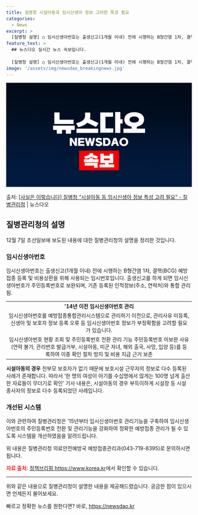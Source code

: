 ```yaml
---
title: 질병청 시설아동과 임시신생아 정보 고려한 특성 필요
categories:
  - News
excerpt: >
  [질병청 설명] ○ 임시신생아번호는 출생신고(1개월 이내) 전에 시행하는 B형간염 1차, 결핵(BCG) 예방…
feature_text: >
  ## 뉴스다오 실시간 뉴스 속보입니다.

  [질병청 설명] ○ 임시신생아번호는 출생신고(1개월 이내) 전에 시행하는 B형간염 1차, 결핵(BCG) 예방…
image: '/assets/img/newsdao_breakingnews.jpg'
---
```


![뉴스다오 속보](/assets/img/newsdao_breakingnews.jpg)

<p>출처: <a href="https://newsdao.kr/2772" rel="dofollow">[사실은 이렇습니다] 질병청 “시설아동 등 임시신생아 정보 특성 고려 필요” - 질병관리청</a> | 뉴스다오</p>

<h2 data-ke-size="size26">질병관리청의 설명</h2>
<p data-ke-size="size16">12월 7일 조선일보에 보도된 내용에 대한 질병관리청의 설명을 정리한 것입니다. </p>

<h3><b>임시신생아번호</b></h3>
<p data-ke-size="size16">임시신생아번호는 출생신고(1개월 이내) 전에 시행하는 B형간염 1차, 결핵(BCG) 예방접종 등록 및 비용상환을 위해 사용되는 임시번호입니다. 출생신고를 하게 되면 임시신생아번호가 주민등록번호로 보완되며, 기존 등록된 인적정보(주소, 연락처)와 통합 관리됨.</p>

<table>
    <tr>
        <td style="text-align: center; height: 17px;"><b>'14년 이전 임시신생아번호 관리</b></td>
    </tr>
    <tr>
        <td style="text-align: center; height: 17px;">임시신생아번호를 예방접종통합관리시스템으로 관리하기 이전으로, 관리사유 미등록, 신생아 및 보호자 정보 등록 오류 등 임시신생아번호 정보가 부정확함을 고려할 필요가 있습니다.</td>
    </tr>
    <tr>
        <td style="text-align: center; height: 17px;">임시신생아번호 현황 조회 및 주민등록번호 전환 관리 기능 주민등록번호 미보완 사유(연락 불가, 관리번호 발급거부, 시설아동, 미군 자녀, 해외 출국, 사망, 입양 등)를 등록하여 이중 확인 절차 방지 및 비용 지급 근거 보존</td>
    </tr>
</table>

<p data-ke-size="size16"><b>시설아동의 경우</b> 친부모 보호자가 없기 때문에 보호시설 근무자의 정보로 다수 등록된 사례가 존재합니다. 따라서 ‘한 명의 여성이 아기를 수십명에서 많게는 100명 넘게 출산한 자료들이 무더기로 확인’ 기사 내용은, 시설아동의 경우 부득이하게 시설장 등 시설 종사자의 정보로 다수 등록되었던 사례입니다.</p>

<h3><b>개선된 시스템</b></h3>
<p data-ke-size="size16">이와 관련하여 질병관리청은 ’15년부터 임시신생아번호 관리기능을 구축하여 임시신생아번호의 주민등록번호 전환 및 관리기능을 강화하여 정확한 예방접종 관리가 될 수 있도록 시스템을 개선하였음을 알려드립니다. </p>

<p data-ke-size="size16">위 내용은 질병관리청 의료안전예방국 예방접종관리과(043-719-8395)로 문의하시면 됩니다.</p>

<p data-ke-size="size16"><b><span style="color: #ee2323;">자료 출처:</span></b> <a href="https://newsdao.kr/2772">정책브리핑 https://www.korea.kr</a>에서 확인할 수 있습니다.</p>
<hr>

<p data-ke-size="size16">위와 같은 내용으로 질병관리청이 설명한 내용을 제공해드렸습니다. 궁금한 점이 있으시면 언제든지 물어보세요.</p> 

빠르고 정확한 뉴스를 원한다면? 바로, <a href="https://newsdao.kr" rel="dofollow">https://newsdao.kr</a>


    
